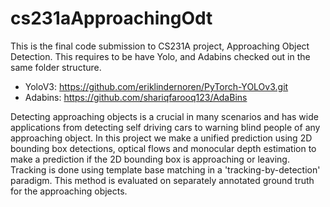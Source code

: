 # cs231aApproachingOdt
This is the final code submission to CS231A project, Approaching Object Detection. 
This requires to be have Yolo, and Adabins checked out in the same folder structure. 

- YoloV3: https://github.com/eriklindernoren/PyTorch-YOLOv3.git
- Adabins: https://github.com/shariqfarooq123/AdaBins

Detecting approaching objects is a crucial in many scenarios and has wide applications from detecting self driving cars to warning blind people of any approaching object. In this project we make a unified prediction using 2D bounding box detections, optical flows and monocular depth estimation to make a prediction if the 2D bounding box is approaching or leaving. Tracking is done using template base matching in a 'tracking-by-detection' paradigm. This method is evaluated on separately annotated ground truth for the approaching objects.